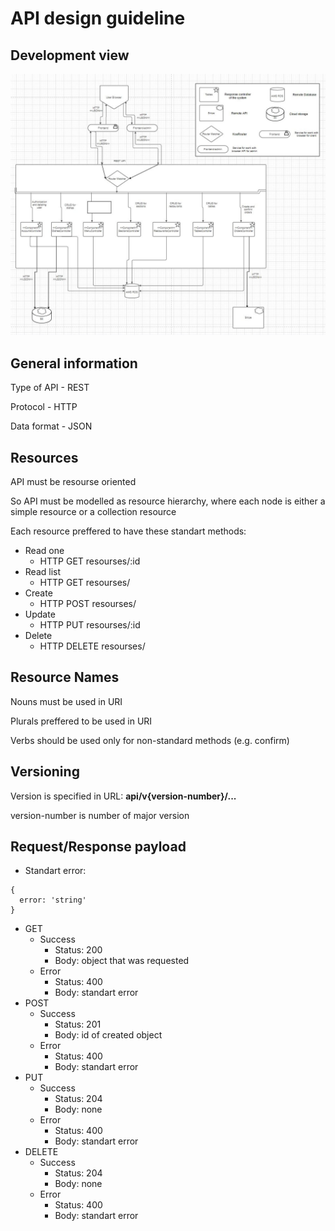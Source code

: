 # API design guideline

## Development view
![Development view](/img/development_view.jpg)

## General information
Type of API - REST

Protocol - HTTP

Data format - JSON

## Resources
API must be resourse oriented

So API must be modelled as resource hierarchy, where each node is either a simple resource or a collection resource

Each resource preffered to have these standart methods:
  - Read one 
    - HTTP GET resourses/:id
  - Read list 
    - HTTP GET resourses/
  - Create 
    - HTTP POST resourses/
  - Update 
    - HTTP PUT resourses/:id
  - Delete 
    - HTTP DELETE resourses/

## Resource Names

Nouns must be used in URI

Plurals preffered to be used in URI

Verbs should be used only for non-standard methods (e.g. confirm)

## Versioning

Version is specified in URL: **api/v{version-number}/...**

version-number is number of major version

## Request/Response payload

- Standart error: 
```
{
  error: 'string'
}
```
- GET 
  - Success
    -  Status: 200
    -  Body: object that was requested
  - Error
    - Status: 400
    - Body: standart error
- POST 
  - Success
    -  Status: 201
    -  Body: id of created object
  - Error
    - Status: 400
    - Body: standart error
- PUT
  - Success
    -  Status: 204
    -  Body: none
  - Error
    - Status: 400
    - Body: standart error
- DELETE
  - Success
    -  Status: 204
    -  Body: none
  - Error
    - Status: 400
    - Body: standart error

